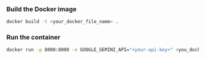 ### Build the Docker image

```bash 
docker build -t <your_docker_file_name> .   
```

### Run the container

```bash
docker run -p 8000:8000 -e GOOGLE_GEMINI_API="<your-api-key>" <you_docker_file_name>   
```